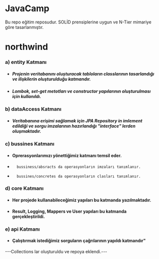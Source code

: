 # JavaCamp

Bu repo eğitim reposudur.
SOLİD prensiplerine uygun ve N-Tier mimariye göre tasarlanmıştır.

# northwind

###  a) entity Katmanı

* ##### Projenin veritabanını oluşturacak tabloların classlarının tasarlandığı ve ilişkilerin oluşturulduğu katmandır.

* ##### Lombok, set-get metotları ve constructor yapılarının oluşturulması için kullanıldı.
 
###  b) dataAccess Katmanı
* ##### Veritabanına erişimi sağlamak için JPA Repository in  imlement edildiği ve sorgu imzalarının hazırlandığı "interface" lerden oluşmaktadır. 
###  c) bussines Katmanı
* #### Oprerasyonlarımızı yönettiğimiz katmanı temsil eder. 
*       bussiness/absracts da operasyonların imzaları tanımlanır.
*       bussines/concretes da operasyonların clasları tanımlanır.
###  d) core Katmanı
* #### Her projede kullanabileceğimiz yapıları bu katmanda yazılmaktadır.
* #### Result, Logging, Mappers ve User yapıları bu katmanda gerçekleştirildi.
###  e) api Katmanı
* #### Çalıştırmak istediğimiz sorguların çağrılarının yapıldı katmandır"

 ---Collections lar oluşturuldu ve repoya eklendi.---